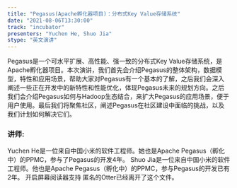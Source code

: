 ```yaml
---
title: "Pegasus(Apache孵化器项目)：分布式Key Value存储系统"
date: "2021-08-06T13:30:00" 
track: "incubator"
presenters: "Yuchen He, Shuo Jia"
stype: "英文演讲"
---
```

Pegasus是一个可水平扩展、高性能、强一致的分布式Key Value存储系统，是Apache孵化器项目。本次演讲，我们首先会介绍Pegasus的整体架构，数据模型，特性和应用场景，帮助大家对Pegasus有一个基本的了解，之后我们会深入阐述一些正在开发中的新特性和性能优化，体现Pegasus未来的规划方向。之后我们会介绍Pegasus如何与Hadoop生态结合，来扩大Pegasus的应用场景，便于用户使用。最后我们将聚焦社区，阐述Pegasus在社区建设中面临的挑战，以及我们计划如何解决它们。
 ### 讲师: 
 Yuchen He是一位来自中国小米的软件工程师。她也是Apache Pegasus（孵化中）的PPMC，参与了Pegasus的开发4年。
Shuo Jia是一位来自中国小米的软件工程师。他也是Apache Pegasus（孵化中）的PPMC，参与Pegasus的开发已有2年。
开启屏幕阅读器支持 匿名的Otter已经离开了这个文件。